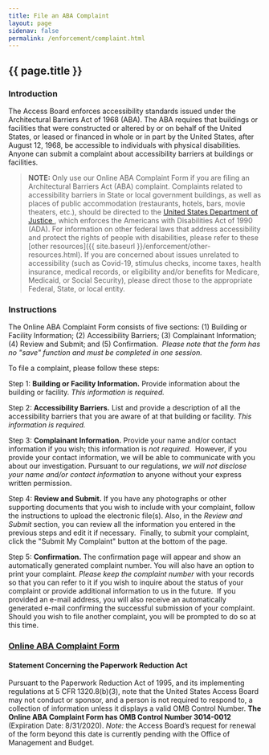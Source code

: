 ```yaml
---
title: File an ABA Complaint
layout: page
sidenav: false
permalink: /enforcement/complaint.html
---
```

## {{ page.title }}

### Introduction

The Access Board enforces accessibility standards issued under the Architectural Barriers Act of 1968 (ABA).  The ABA requires that buildings or facilities that were constructed or altered by or on behalf of the United States, or leased or financed in whole or in part by the United States, after August 12, 1968, be accessible to individuals with physical disabilities.  Anyone can submit a complaint about accessibility barriers at buildings or facilities.

> **NOTE:**  Only use our Online ABA Complaint Form if you are filing an Architectural Barriers Act (ABA) complaint.  Complaints related to accessibility barriers in State or local government buildings, as well as places of public accommodation (restaurants, hotels, bars, movie theaters, etc.), should be directed to the [United States Department of Justice ](https://www.ada.gov/filing_complaint.htm), which enforces the Americans with Disabilities Act of 1990 (ADA).  For information on other federal laws that address accessibility and protect the rights of people with disabilities, please refer to these [other resources]({{ site.baseurl }}/enforcement/other-resources.html).  If you are concerned about issues unrelated to accessibility (such as Covid-19, stimulus checks, income taxes, health insurance, medical records, or eligibility and/or benefits for Medicare, Medicaid, or Social Security), please direct those to the appropriate Federal, State, or local entity.

### Instructions

The Online ABA Complaint Form consists of five sections:  (1) Building or Facility Information; (2) Accessibility Barriers; (3) Complainant Information; (4) Review and Submit; and (5) Confirmation.  _Please note that the form has no "save" function and must be completed in one session._

To file a complaint, please follow these steps:

Step 1:  **Building or Facility Information.**  Provide information about the building or facility.  _This information is required._

Step 2:  **Accessibility Barriers.**  List and provide a description of all the accessibility barriers that you are aware of at that building or facility.  _This information is required._

Step 3:  **Complainant Information.**  Provide your name and/or contact information if you wish; this information is _not required_.  However, if you provide your contact information, we will be able to communicate with you about our investigation.  Pursuant to our regulations, _we will not disclose your name and/or contact information_ to anyone without your express written permission.

Step 4:  **Review and Submit.**  If you have any photographs or other supporting documents that you wish to include with your complaint, follow the instructions to upload the electronic file(s).  Also, in the _Review and Submit_ section, you can review all the information you entered in the previous steps and edit it if necessary.  Finally, to submit your complaint, click the "Submit My Complaint" button at the bottom of the page.

Step 5:  **Confirmation.** The confirmation page will appear and show an automatically generated complaint number.  You will also have an option to print your complaint.  _Please keep the complaint number_ with your records so that you can refer to it if you wish to inquire about the status of your complaint or provide additional information to us in the future.  If you provided an e-mail address, you will also receive an automatically generated e-mail confirming the successful submission of your complaint.  Should you wish to file another complaint, you will be prompted to do so at this time.

### [Online ABA Complaint Form](https://cts.access-board.gov/formsiq/form.do?form_name=ABA%20Complaint%20Form%20-%20Facility%20Information)

#### Statement Concerning the Paperwork Reduction Act

Pursuant to the Paperwork Reduction Act of 1995, and its implementing regulations at 5 CFR 1320.8(b)(3), note that the United States Access Board may not conduct or sponsor, and a person is not required to respond to, a collection of information unless it displays a valid OMB Control Number.  **The Online ABA Complaint Form has OMB Control Number 3014-0012** (Expiration Date: 8/31/2020).  _Note:_  the Access Board’s request for renewal of the form beyond this date is currently pending with the Office of Management and Budget.
